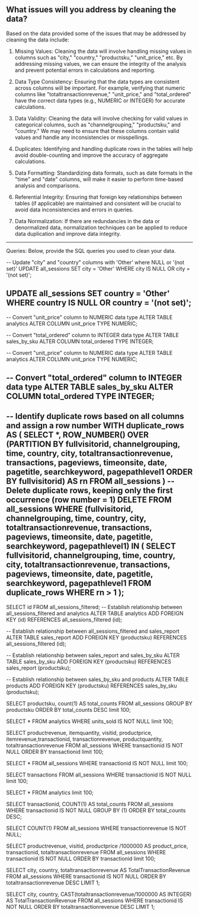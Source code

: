 What issues will you address by cleaning the data?
----------------------------------------------------------------------------------------------
Based on the data provided some of the issues that may be addressed by cleaning the data include:

1. Missing Values: Cleaning the data will involve handling missing values in columns such as 
"city," "country," "productsku," "unit_price," etc. By addressing missing values, we can ensure 
the integrity of the analysis and prevent potential errors in calculations and reporting.

2. Data Type Consistency: Ensuring that the data types are consistent across columns will be important. 
For example, verifying that numeric columns like "totaltransactionrevenue," "unit_price," and "total_ordered" have the correct data types 
(e.g., NUMERIC or INTEGER) for accurate calculations.

3. Data Validity: Cleaning the data will involve checking for valid values in categorical columns, 
such as "channelgrouping," "productsku," and "country." We may need to ensure that these columns contain valid values and handle any inconsistencies or misspellings.

4. Duplicates: Identifying and handling duplicate rows in the tables will help avoid double-counting and improve the accuracy of aggregate calculations.

5. Data Formatting: Standardizing data formats, such as date formats in the "time" and "date" columns, will make it easier to perform time-based analysis and comparisons.

6. Referential Integrity: Ensuring that foreign key relationships between tables (if applicable) 
are maintained and consistent will be crucial to avoid data inconsistencies and errors in queries.

7. Data Normalization: If there are redundancies in the data or denormalized data, normalization techniques can be applied to reduce data duplication and improve data integrity.

----------------------------------------------------------------------------
Queries:
Below, provide the SQL queries you used to clean your data.

-- Update "city" and "country" columns with 'Other' where NULL or '(not set)'
UPDATE all_sessions
SET city = 'Other'
WHERE city IS NULL OR city = '(not set)';

UPDATE all_sessions
SET country = 'Other'
WHERE country IS NULL OR country = '(not set)';
---------------------------------------------------------------------------
-- Convert "unit_price" column to NUMERIC data type
ALTER TABLE analytics
ALTER COLUMN unit_price TYPE NUMERIC;

-- Convert "total_ordered" column to INTEGER data type
ALTER TABLE sales_by_sku
ALTER COLUMN total_ordered TYPE INTEGER;


-- Convert "unit_price" column to NUMERIC data type
ALTER TABLE analytics
ALTER COLUMN unit_price TYPE NUMERIC;

-- Convert "total_ordered" column to INTEGER data type
ALTER TABLE sales_by_sku
ALTER COLUMN total_ordered TYPE INTEGER;
-----------------------------------------------------------------------
-- Identify duplicate rows based on all columns and assign a row number
WITH duplicate_rows AS (
    SELECT *,
           ROW_NUMBER() OVER (PARTITION BY fullvisitorid, channelgrouping, time, country, city, 
                              totaltransactionrevenue, transactions, pageviews, timeonsite, date,
                              pagetitle, searchkeyword, pagepathlevel1
                             ORDER BY fullvisitorid) AS rn
    FROM all_sessions
)
-- Delete duplicate rows, keeping only the first occurrence (row number = 1)
DELETE FROM all_sessions
WHERE (fullvisitorid, channelgrouping, time, country, city, 
       totaltransactionrevenue, transactions, pageviews, timeonsite, date,
       pagetitle, searchkeyword, pagepathlevel1) IN (
           SELECT fullvisitorid, channelgrouping, time, country, city, 
                  totaltransactionrevenue, transactions, pageviews, timeonsite, date,
                  pagetitle, searchkeyword, pagepathlevel1
           FROM duplicate_rows
           WHERE rn > 1
       );
---------------------------------------------------------------------
SELECT id FROM all_sessions_filtered;
-- Establish relationship between all_sessions_filtered and analytics
ALTER TABLE analytics
ADD FOREIGN KEY (id) REFERENCES all_sessions_filtered (id);

-- Establish relationship between all_sessions_filtered and sales_report
ALTER TABLE sales_report
ADD FOREIGN KEY (productsku) REFERENCES all_sessions_filtered (id);

-- Establish relationship between sales_report and sales_by_sku
ALTER TABLE sales_by_sku
ADD FOREIGN KEY (productsku) REFERENCES sales_report (productsku);

-- Establish relationship between sales_by_sku and products
ALTER TABLE products
ADD FOREIGN KEY (productsku) REFERENCES sales_by_sku (productsku);

SELECT productsku, count(1) AS total_counts FROM all_sessions
GROUP BY productsku
ORDER BY total_counts DESC
limit 100;

SELECT * FROM analytics 
WHERE units_sold IS NOT NULL
limit 100;

SELECT productrevenue, itemquantity, visitid, productprice, itemrevenue,transactionid, transactionrevenue, productquantity, totaltransactionrevenue FROM all_sessions
WHERE transactionid IS NOT NULL
ORDER BY transactionid
limit 100;

SELECT * FROM all_sessions
WHERE transactionid IS NOT NULL
limit 100;

SELECT transactions
FROM all_sessions
WHERE transactionid IS NOT NULL
limit 100;

SELECT * FROM analytics
limit 100;

SELECT transactionid, COUNT(1) AS total_counts
FROM all_sessions
WHERE transactionid IS NOT NULL
GROUP BY (1)
ORDER BY total_counts DESC;

SELECT COUNT(1) FROM all_sessions
WHERE transactionrevenue IS NOT NULL;

SELECT productrevenue, visitid, productprice /1000000 AS product_price, transactionid, totaltransactionrevenue
FROM all_sessions
WHERE transactionid IS NOT NULL
ORDER BY transactionid
limit 100;

SELECT city, country, totaltransactionrevenue AS TotalTransactionRevenue
FROM all_sessions
WHERE transactionid IS NOT NULL
ORDER BY totaltransactionrevenue DESC
LIMIT 1;

SELECT city, country, CAST(totaltransactionrevenue/1000000 AS INTEGER) AS TotalTransactionRevenue
FROM all_sessions
WHERE transactionid IS NOT NULL
ORDER BY totaltransactionrevenue DESC
LIMIT 1;
